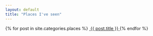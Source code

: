 ```yaml
---
layout: default
title: "Places I've seen"
---
```


<section class="gallery-wrapper">
	<div class="container photos">
		<div class="grid">
			{% for post in site.categories.places %}
				<a class="gallery-photo" href="{{ site.baseurl }}{{ post.url }}">
					<img src="{{ site.baseurl }}{{ post.base-path }}/{{ post.image-name }}-sm.jpg" alt="">
					<span class="caption">{{ post.title }}</span>
				</a>
			{% endfor %}
		</div>
	</div>
</section>
